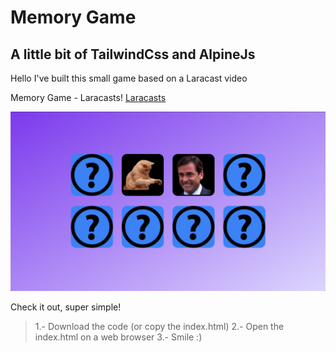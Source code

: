 # Memory Game

## A little bit of TailwindCss and AlpineJs

Hello I've built this small game based on a Laracast video

Memory Game - Laracasts!
[Laracasts](https://laracasts.com/series/alpine-essentials/episodes/1)


![Preview memory game](https://raw.githubusercontent.com/Raulebc/memory-game/master/img/preview.png)

Check it out, super simple!

> 1.- Download the code (or copy the index.html)
> 2.- Open the index.html on a web browser
> 3.- Smile :)
